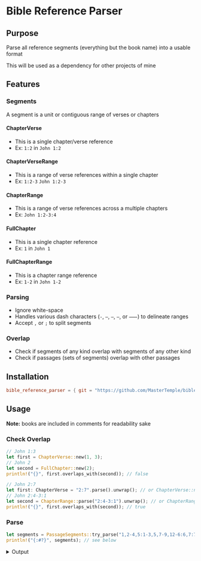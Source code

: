 # Bible Reference Parser

## Purpose

Parse all reference segments (everything but the book name) into a usable format

This will be used as a dependency for other projects of mine

## Features

### Segments

A segment is a unit or contiguous range of verses or chapters

#### ChapterVerse

- This is a single chapter/verse reference
- Ex: `1:2` in `John 1:2`

#### ChapterVerseRange

- This is a range of verse references within a single chapter
- Ex: `1:2-3` `John 1:2-3`

#### ChapterRange

- This is a range of verse references across a multiple chapters
- Ex: `John 1:2-3:4`

#### FullChapter

- This is a single chapter reference
- Ex: `1` in `John 1`

#### FullChapterRange

- This is a chapter range reference
- Ex: `1-2` in `John 1-2`

### Parsing

- Ignore white-space
- Handles various dash characters (`-`, `–`, `—`, `—`, or `⸺`) to delineate ranges
- Accept `,` or `;` to split segments

### Overlap

- Check if segments of any kind overlap with segments of any other kind
- Check if passages (sets of segments) overlap with other passages

## Installation

```toml
bible_reference_parser = { git = "https://github.com/MasterTemple/bible_reference_parser.git" }
```

## Usage

**Note:** books are included in comments for readability sake

### Check Overlap

```rust
// John 1:3
let first = ChapterVerse::new(1, 3);
// John 2
let second = FullChapter::new(2);
println!("{}", first.overlaps_with(second)); // false

// John 2:7
let first: ChapterVerse = "2:7".parse().unwrap(); // or ChapterVerse::new(2, 7)
// John 2:4-3:1
let second = ChapterRange::parse("2:4-3:1").unwrap(); // or ChapterRange::new(2, 4, 3, 1)
println!("{}", first.overlaps_with(second)); // true
```

### Parse

```rust
let segments = PassageSegments::try_parse("1,2-4,5:1-3,5,7-9,12-6:6,7:7-8:8");
println!("{:#?}", segments); // see below
```
<details>

<summary>Output</summary>

```ron
PassageSegments(
    [
        FullChapter(
            FullChapter {
                chapter: 1,
            },
        ),
        FullChapterRange(
            FullChapterRange(
                RangePair {
                    start: FullChapter {
                        chapter: 2,
                    },
                    end: FullChapter {
                        chapter: 4,
                    },
                },
            ),
        ),
        ChapterVerseRange(
            ChapterVerseRange {
                chapter: 5,
                verses: RangePair {
                    start: 1,
                    end: 3,
                },
            },
        ),
        ChapterVerse(
            ChapterVerse {
                chapter: 5,
                verse: 5,
            },
        ),
        ChapterVerseRange(
            ChapterVerseRange {
                chapter: 5,
                verses: RangePair {
                    start: 7,
                    end: 9,
                },
            },
        ),
        ChapterRange(
            ChapterRange(
                RangePair {
                    start: ChapterVerse {
                        chapter: 5,
                        verse: 12,
                    },
                    end: ChapterVerse {
                        chapter: 6,
                        verse: 6,
                    },
                },
            ),
        ),
        ChapterRange(
            ChapterRange(
                RangePair {
                    start: ChapterVerse {
                        chapter: 7,
                        verse: 7,
                    },
                    end: ChapterVerse {
                        chapter: 8,
                        verse: 8,
                    },
                },
            ),
        ),
    ],
),
```

</details>

